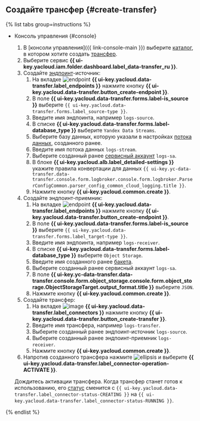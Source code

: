 ## Создайте трансфер {#create-transfer}

{% list tabs group=instructions %}

- Консоль управления {#console}

  1. В [консоли управления]({{ link-console-main }}) выберите [каталог](../../resource-manager/concepts/resources-hierarchy.md#folder), в котором хотите создать [трансфер](../../data-transfer/concepts/index.md#transfer).
  1. Выберите сервис **{{ ui-key.yacloud.iam.folder.dashboard.label_data-transfer_ru }}**.
  1. Создайте [эндпоинт](../../data-transfer/concepts/index.md#endpoint)-источник:
     1. На вкладке ![endpoint](../../_assets/console-icons/aperture.svg) **{{ ui-key.yacloud.data-transfer.label_endpoints }}** нажмите кнопку **{{ ui-key.yacloud.data-transfer.button_create-endpoint }}**.
     1. В поле **{{ ui-key.yacloud.data-transfer.forms.label-is_source }}** выберите `{{ ui-key.yacloud.data-transfer.forms.label_source-type }}`.
     1. Введите имя эндпоинта, например `logs-source`.
     1. В списке **{{ ui-key.yacloud.data-transfer.forms.label-database_type }}** выберите `Yandex Data Streams`.
     1. Выберите базу данных, которую указали в настройках [потока данных](../../data-streams/concepts/glossary.md#stream-concepts), созданного ранее.
     1. Введите имя потока данных `logs-stream`.
     1. Выберите созданный ранее [сервисный аккаунт](../../iam/concepts/users/service-accounts.md) `logs-sa`.
     1. В блоке **{{ ui-key.yacloud.alb.label_detailed-settings }}** укажите правила конвертации для данных `{{ ui-key.yc-data-transfer.data-transfer.console.form.logbroker.console.form.logbroker.ParserConfigCommon.parser_config_common_cloud_logging.title }}`.
     1. Нажмите кнопку **{{ ui-key.yacloud.common.create }}**.
  1. Создайте эндпоинт-приемник:
     1. На вкладке ![endpoint](../../_assets/console-icons/aperture.svg) **{{ ui-key.yacloud.data-transfer.label_endpoints }}** нажмите кнопку **{{ ui-key.yacloud.data-transfer.button_create-endpoint }}**.
     1. В поле **{{ ui-key.yacloud.data-transfer.forms.label-is_source }}** выберите `{{ ui-key.yacloud.data-transfer.forms.label_target-type }}`.
     1. Введите имя эндпоинта, например `logs-receiver`.
     1. В списке **{{ ui-key.yacloud.data-transfer.forms.label-database_type }}** выберите `Object Storage`.
     1. Введите имя созданного ранее [бакета](../../storage/concepts/bucket.md).
     1. Выберите созданный ранее сервисный аккаунт `logs-sa`.
     1. В поле **{{ ui-key.yc-data-transfer.data-transfer.console.form.object_storage.console.form.object_storage.ObjectStorageTarget.output_format.title }}** выберите `JSON`.
     1. Нажмите кнопку **{{ ui-key.yacloud.common.create }}**.
  1. Создайте трансфер:
     1. На вкладке ![image](../../_assets/console-icons/arrow-right-arrow-left.svg) **{{ ui-key.yacloud.data-transfer.label_connectors }}** нажмите кнопку **{{ ui-key.yacloud.data-transfer.button_create-transfer }}**.
     1. Введите имя трансфера, например `logs-transfer`.
     1. Выберите созданный ранее эндпоинт-источник `logs-source`.
     1. Выберите созданный ранее эндпоинт-приемник `logs-receiver`.
     1. Нажмите кнопку **{{ ui-key.yacloud.common.create }}**.
  1. Напротив созданного трансфера нажмите ![ellipsis](../../_assets/console-icons/ellipsis.svg) и выберите **{{ ui-key.yacloud.data-transfer.label_connector-operation-ACTIVATE }}**.

  Дождитесь активации трансфера. Когда трансфер станет готов к использованию, его [статус](../../data-transfer/concepts/transfer-lifecycle.md#statuses) сменится с `{{ ui-key.yacloud.data-transfer.label_connector-status-CREATING }}` на `{{ ui-key.yacloud.data-transfer.label_connector-status-RUNNING }}`.

{% endlist %}